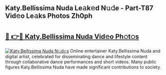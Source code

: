 ## Katy.Bellissima Nuda Le𝚊k𝚎d N𝚞𝚍e - Part-T87 Vid𝚎o Le𝚊ks Photos Zh0ph

# <h2><a href="http://fbfiqt.evod.top/?m=Katy.Bellissima+Nuda">🔗 👉🔴 Katy.Bellissima Nuda Vid𝚎o Ph𝚘t𝚘s</a></h2>

[![Katy.Bellissima Nuda N𝚞d𝚎s](https://i.imgur.com/8V9OHl7.gif)](http://fbfiqt.evod.top/?m=Katy.Bellissima+Nuda)
Online entertainer Katy.Bellissima Nuda and digital artist, celebrated for disseminating dance and lifestyle content through collaborative dance performances and short videos. Many public figures Katy.Bellissima Nuda have made significant contributions to society. 
